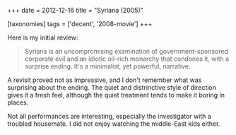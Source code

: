 +++
date = 2012-12-16
title = "Syriana (2005)"

[taxonomies]
tags = ['decent', '2008-movie']
+++

Here is my initial review:

> Syriana is an uncompromising examination of government-sponsored
> corporate evil and an idiotic oil-rich monarchy that condones it, with
> a surprise ending. It\'s a minimalist, yet powerful, narrative.

A revisit proved not as impressive, and I don\'t remember what was
surprising about the ending. The quiet and distrinctive style of
direction gives it a fresh feel, although the quiet treatment tends to
make it boring in places.

Not all performances are interesting, especially the investigator with a
troubled housemate. I did not enjoy watching the middle-East kids
either.
